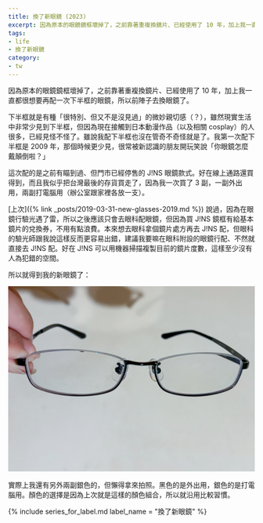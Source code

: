 ```yaml
---
title: 換了新眼鏡 (2023)
excerpt: 因為原本的眼鏡鏡框壞掉了，之前靠著重複換鏡片、已經使用了 10 年，加上我一直都很想要再配一次下半框的眼鏡，所以前陣子去換眼鏡了。
tags:
- life
- 換了新眼鏡
category:
- tw
---
```


因為原本的眼鏡鏡框壞掉了，之前靠著重複換鏡片、已經使用了 10 年，加上我一直都很想要再配一次下半框的眼鏡，所以前陣子去換眼鏡了。

下半框就是有種「很特別、但又不是沒見過」的微妙親切感（？），雖然現實生活中非常少見到下半框，但因為現在接觸到日本動漫作品（以及相關 cosplay）的人很多，已經見怪不怪了。雖說我配下半框也沒在管奇不奇怪就是了。我第一次配下半框是 2009 年，那個時候更少見，很常被新認識的朋友開玩笑說「你眼鏡怎麼戴顛倒啦？」

這次配的是之前有瞄到過、但門市已經停售的 J!NS 眼鏡款式。好在線上通路還買得到，而且我似乎把台灣最後的存貨買走了，因為我一次買了 3 副，一副外出用，兩副打電腦用（辦公室跟家裡各放一支）。

[上次]({% link _posts/2019-03-31-new-glasses-2019.md %}) 說過，因為在眼鏡行驗光遇了雷，所以之後應該只會去眼科配眼鏡，但因為買 J!NS 鏡框有給基本鏡片的兌換券，不用有點浪費。本來想去眼科拿個鏡片處方再去 J!NS 配，但眼科的驗光師跟我說這樣反而更容易出錯，建議我要嘛在眼科附設的眼鏡行配、不然就直接去 J!NS 配。好在 J!NS 可以用機器掃描複製目前的鏡片度數，這樣至少沒有人為犯錯的空間。

所以就得到我的新眼鏡了：

![眼鏡照片](/images/posts/2023-12-09-new-glasses-2023.jpg)

實際上我還有另外兩副銀色的，但懶得拿來拍照。黑色的是外出用，銀色的是打電腦用。顏色的選擇是因為上次就是這樣的顏色組合，所以就沿用比較習慣。

{% include series_for_label.md label_name = "換了新眼鏡" %}

